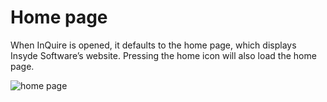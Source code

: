# Home page

When InQuire is opened, it defaults to the home page, which displays Insyde Software’s website. Pressing the home icon will also load the home page.

![home page](https://github.com/kswang0101/InQuire/tree/e182c4313131e809453b9aa4d6043b2c53dadd25/assets/image6.png)

